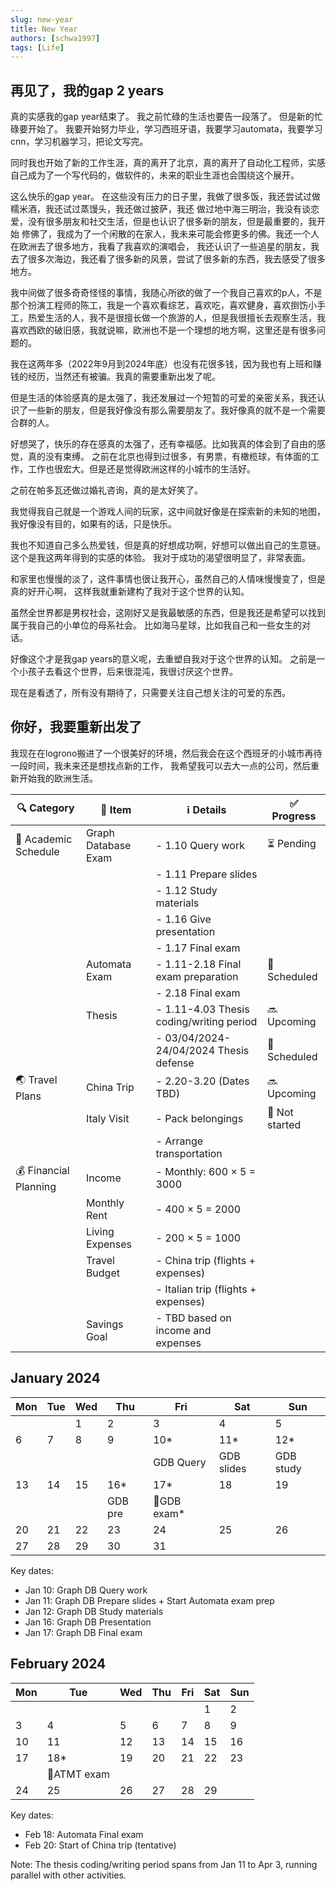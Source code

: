 ```yaml
---
slug: new-year
title: New Year
authors: [schwa1997]
tags: [Life]
---
```


## 再见了，我的gap 2 years

真的实感我的gap year结束了。
我之前忙碌的生活也要告一段落了。
但是新的忙碌要开始了。
我要开始努力毕业，学习西班牙语，我要学习automata，我要学习cnn，学习机器学习，把论文写完。

同时我也开始了新的工作生涯，真的离开了北京，真的离开了自动化工程师，实感自己成为了一个写代码的，做软件的，未来的职业生涯也会围绕这个展开。

这么快乐的gap year。
在这些没有压力的日子里，我做了很多饭，我还尝试过做糯米酒，我还试过蒸馒头，我还做过披萨，我还
做过地中海三明治，我没有谈恋爱，没有很多朋友和社交生活，但是也认识了很多新的朋友，但是最重要的，我开始
修佛了，我成为了一个闲散的在家人，我未来可能会修更多的佛。我还一个人在欧洲去了很多地方，我看了我喜欢的演唱会，
我还认识了一些追星的朋友，我去了很多次海边，我还看了很多新的风景，尝试了很多新的东西，我去感受了很多地方。

我中间做了很多奇奇怪怪的事情，我随心所欲的做了一个我自己喜欢的p人，不是那个扮演工程师的陈工，我是一个喜欢看综艺，喜欢吃，喜欢健身，喜欢捯饬小手工，热爱生活的人，我不是很擅长做一个旅游的人，但是我很擅长去观察生活，我喜欢西欧的破旧感，我就说嘛，欧洲也不是一个理想的地方啊，这里还是有很多问题的。

我在这两年多（2022年9月到2024年底）也没有花很多钱，因为我也有上班和赚钱的经历，当然还有被骗。我真的需要重新出发了呢。

但是生活的体验感真的是太强了，我还发展过一个短暂的可爱的亲密关系，我还认识了一些新的朋友，但是我好像没有那么需要朋友了。我好像真的就不是一个需要合群的人。

好想哭了，快乐的存在感真的太强了，还有幸福感。比如我真的体会到了自由的感觉，真的没有束缚。
之前在北京也得到过很多，有男票，有橄榄球，有体面的工作，工作也很宏大。但是还是觉得欧洲这样的小城市的生活好。

之前在帕多瓦还做过婚礼咨询，真的是太好笑了。

我觉得我自己就是一个游戏人间的玩家，这中间就好像是在探索新的未知的地图，
我好像没有目的，如果有的话，只是快乐。

我也不知道自己多么热爱钱，但是真的好想成功啊，好想可以做出自己的生意链。这个是我这两年得到的实感的体验。
我对于成功的渴望很明显了，非常表面。

和家里也慢慢的淡了，这件事情也很让我开心，虽然自己的人情味慢慢变了，但是真的好开心啊，
这样我就重新建构了我对于这个世界的认知。

虽然全世界都是男权社会，这刚好又是我最敏感的东西，但是我还是希望可以找到属于我自己的小单位的母系社会。
比如海马星球，比如我自己和一些女生的对话。

好像这个才是我gap years的意义呢，去重塑自我对于这个世界的认知。
之前是一个小孩子去看这个世界，后来很混沌，我很讨厌这个世界。

现在是看透了，所有没有期待了，只需要关注自己想关注的可爱的东西。

## 你好，我要重新出发了

我现在在logrono搬进了一个很美好的环境，然后我会在这个西班牙的小城市再待一段时间，我未来还是想找点新的工作，
我希望我可以去大一点的公司，然后重新开始我的欧洲生活。

| 🔍 Category           | 📝 Item             | ℹ️ Details                               | ✅ Progress    |
| --------------------- | ------------------- | ---------------------------------------- | -------------- |
| 📅 Academic Schedule  | Graph Database Exam | - 1.10 Query work                        | ⏳ Pending     |
|                       |                     | - 1.11 Prepare slides                    |                |
|                       |                     | - 1.12 Study materials                   |                |
|                       |                     | - 1.16 Give presentation                 |                |
|                       |                     | - 1.17 Final exam                        |                |
|                       | Automata Exam       | - 1.11-2.18 Final exam preparation       | 📅 Scheduled   |
|                       |                     | - 2.18 Final exam                        |                |
|                       | Thesis              | - 1.11-4.03 Thesis coding/writing period | 🔜 Upcoming    |
|                       |                     | - 03/04/2024-24/04/2024 Thesis defense   | 📅 Scheduled   |
| 🌏 Travel Plans       | China Trip          | - 2.20-3.20 (Dates TBD)                  | 🔜 Upcoming    |
|                       | Italy Visit         | - Pack belongings                        | 🚫 Not started |
|                       |                     | - Arrange transportation                 |                |
| 💰 Financial Planning | Income              | - Monthly: 600 × 5 = 3000                |                |
|                       | Monthly Rent        | - 400 × 5 = 2000                         |                |
|                       | Living Expenses     | - 200 × 5 = 1000                         |                |
|                       | Travel Budget       | - China trip (flights + expenses)        |                |
|                       |                     | - Italian trip (flights + expenses)      |                |
|                       | Savings Goal        | - TBD based on income and expenses       |                |

## January 2024

| Mon | Tue | Wed | Thu     | Fri          | Sat        | Sun       |
| --- | --- | --- | ------- | ------------ | ---------- | --------- |
|     |     | 1   | 2       | 3            | 4          | 5         |
| 6   | 7   | 8   | 9       | 10\*         | 11\*       | 12\*      |
|     |     |     |         | GDB Query    | GDB slides | GDB study |
| 13  | 14  | 15  | 16\*    | 17\*         | 18         | 19        |
|     |     |     | GDB pre | 🎉GDB exam\* |            |           |
| 20  | 21  | 22  | 23      | 24           | 25         | 26        |
| 27  | 28  | 29  | 30      | 31           |            |           |

Key dates:

- Jan 10: Graph DB Query work
- Jan 11: Graph DB Prepare slides + Start Automata exam prep
- Jan 12: Graph DB Study materials
- Jan 16: Graph DB Presentation
- Jan 17: Graph DB Final exam

## February 2024

| Mon | Tue         | Wed | Thu | Fri | Sat | Sun |
| --- | ----------- | --- | --- | --- | --- | --- |
|     |             |     |     |     | 1   | 2   |
| 3   | 4           | 5   | 6   | 7   | 8   | 9   |
| 10  | 11          | 12  | 13  | 14  | 15  | 16  |
| 17  | 18\*        | 19  | 20  | 21  | 22  | 23  |
|     | 🎉ATMT exam |     |     |     |     |     |
| 24  | 25          | 26  | 27  | 28  | 29  |     |

Key dates:

- Feb 18: Automata Final exam
- Feb 20: Start of China trip (tentative)

Note: The thesis coding/writing period spans from Jan 11 to Apr 3, running parallel with other activities.
